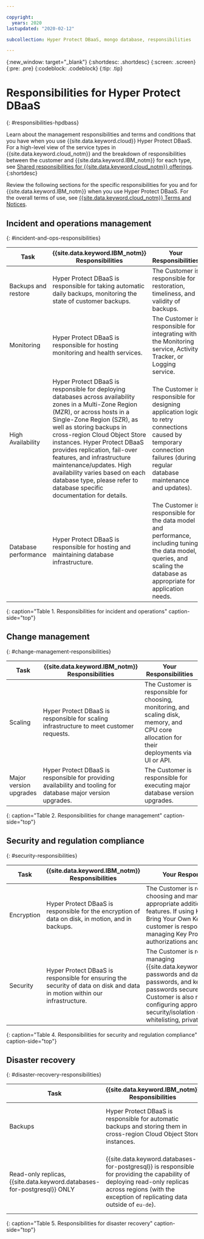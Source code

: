```yaml
---

copyright:
  years: 2020
lastupdated: "2020-02-12"

subcollection: Hyper Protect DBaaS, mongo database, responsibilities

---
```


{:new_window: target="_blank"}
{:shortdesc: .shortdesc}
{:screen: .screen}
{:pre: .pre}
{:codeblock: .codeblock}
{:tip: .tip}

# Responsibilities for Hyper Protect DBaaS
{: #responsibilities-hpdbass}

Learn about the management responsibilities and terms and conditions that you have when you use {{site.data.keyword.cloud}} Hyper Protect DBaaS. For a high-level view of the service types in {{site.data.keyword.cloud_notm}} and the breakdown of responsibilities between the customer and {{site.data.keyword.IBM_notm}} for each type, see [Shared responsibilities for {{site.data.keyword.cloud_notm}} offerings](/docs/overview?topic=overview-shared-responsibilities).
{:shortdesc}

Review the following sections for the specific responsibilities for you and for {{site.data.keyword.IBM_notm}} when you use Hyper Protect DBaaS. For the overall terms of use, see [{{site.data.keyword.cloud_notm}} Terms and Notices](/docs/overview/terms-of-use?topic=overview-terms).

## Incident and operations management
{: #incident-and-ops-responsibilities}

| Task | {{site.data.keyword.IBM_notm}} Responsibilities | Your Responsibilities |
|----------|-----------------------|--------|
|Backups and restore| Hyper Protect DBaaS is responsible for taking automatic daily backups, monitoring the state of customer backups.| The Customer is responsible for restoration, timeliness, and validity of backups. |
|Monitoring| Hyper Protect DBaaS is responsible for hosting monitoring and health services. | The Customer is responsible for integrating with the Monitoring service, Activity Tracker, or Logging service. |
|High Availability| Hyper Protect DBaaS is responsible for deploying databases across availability zones in a Multi-Zone Region (MZR), or across hosts in a Single-Zone Region (SZR), as well as storing backups in cross-region Cloud Object Store instances. Hyper Protect DBaaS provides replication, fail-over features, and infrastructure maintenance/updates. High availability varies based on each database type, please refer to database specific documentation for details. | The Customer is responsible for designing application logic to retry connections caused by temporary connection failures (during regular database maintenance and updates).|
|Database performance | Hyper Protect DBaaS is responsible for hosting and maintaining database infrastructure. | The Customer is responsible for the data model and performance, including tuning the data model, queries, and scaling the database as appropriate for application needs. |
{: caption="Table 1. Responsibilities for incident and operations" caption-side="top"}

## Change management
{: #change-management-responsibilities}

| Task | {{site.data.keyword.IBM_notm}} Responsibilities | Your Responsibilities |
|----------|-----------------------|--------|
|Scaling| Hyper Protect DBaaS is responsible for scaling infrastructure to meet customer requests. | The Customer is responsible for choosing, monitoring, and scaling disk, memory, and CPU core allocation for their deployments via UI or API. |
|Major version upgrades| Hyper Protect DBaaS is responsible for providing availability and tooling for database major version upgrades. | The Customer is responsible for executing major database version upgrades. |
{: caption="Table 2. Responsibilities for change management" caption-side="top"}

## Security and regulation compliance
{: #security-responsibilities}

| Task | {{site.data.keyword.IBM_notm}} Responsibilities | Your Responsibilities |
|----------|-----------------------|--------|
|Encryption| Hyper Protect DBaaS is responsible for the encryption of data on disk, in motion, and in backups. | The Customer is responsible for choosing and managing appropriate additional security features. If using Key Protect and Bring Your Own Key (BYOK), the customer is responsible for managing Key Protect authorizations and keys. |
|Security| Hyper Protect DBaaS is responsible for ensuring the security of data on disk and data in motion within our infrastructure. | The Customer is responsible for managing {{site.data.keyword.cloud_notm}} passwords and database passwords, and keeping passwords secure. The Customer is also responsible for configuring appropriate network security/isolation (ex. IP whitelisting, private endpoints). |
{: caption="Table 4. Responsibilities for security and regulation compliance" caption-side="top"}

## Disaster recovery
{: #disaster-recovery-responsibilities}

| Task | {{site.data.keyword.IBM_notm}} Responsibilities | Your Responsibilities |
|----------|-----------------------|--------|
|Backups|Hyper Protect DBaaS is responsible for automatic backups and storing them in cross-region Cloud Object Store instances. | The Customer is responsible for testing the validity and restore time of the backups. |
|Read-only replicas, {{site.data.keyword.databases-for-postgresql}} ONLY| {{site.data.keyword.databases-for-postgresql}} is responsible for providing the capability of deploying read-only replicas across regions (with the exception of replicating data outside of `eu-de`). | The Customer is responsible for provisioning, configuring, monitoring, and promoting read-only replicas. |
{: caption="Table 5. Responsibilities for disaster recovery" caption-side="top"}
